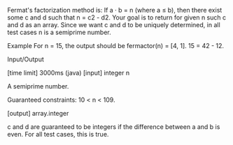 Fermat's factorization method is:
If a · b = n  (where a ≤ b), then there exist some c and d such that n = c2 - d2.
Your goal is to return for given n such c and d as an array.
Since we want c and d to be uniquely determined, in all test cases n is a semiprime number.

Example
For n = 15, the output should be
fermactor(n) = [4, 1].
15 = 42 - 12.

Input/Output

[time limit] 3000ms (java)
[input] integer n

A semiprime number.

Guaranteed constraints:
10 < n < 109.

[output] array.integer

c and d are guaranteed to be integers if the difference between a and b is even. For all test cases, this is true.
